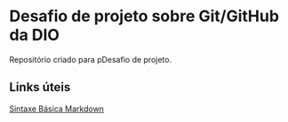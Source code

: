 # Desafio de projeto sobre Git/GitHub da DIO
Repositório criado para pDesafio de projeto.


## Links úteis
[Sintaxe Básica Markdown](https://www.markdownguide.org/basic-syntax/)

